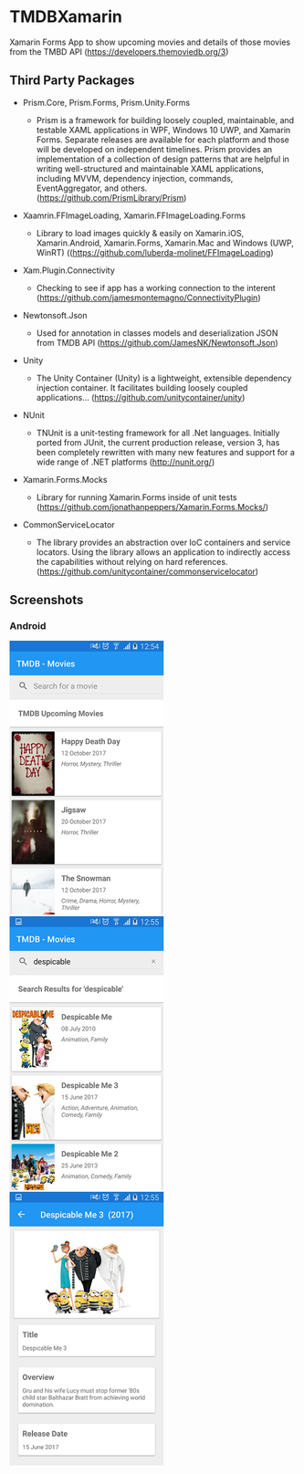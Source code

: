 # TMDBXamarin
Xamarin Forms App to show upcoming movies and details of those movies from the TMBD API (https://developers.themoviedb.org/3)

## Third Party Packages

* Prism.Core, Prism.Forms, Prism.Unity.Forms
    * Prism is a framework for building loosely coupled, maintainable, and testable XAML applications in WPF, Windows 10 UWP, and Xamarin Forms. Separate releases are available for each platform and those will be developed on independent timelines. Prism provides an implementation of a collection of design patterns that are helpful in writing well-structured and maintainable XAML applications, including MVVM, dependency injection, commands, EventAggregator, and others. (https://github.com/PrismLibrary/Prism)

* Xaamrin.FFImageLoading, Xamarin.FFImageLoading.Forms
    * Library to load images quickly & easily on Xamarin.iOS, Xamarin.Android, Xamarin.Forms, Xamarin.Mac and Windows (UWP, WinRT) ((https://github.com/luberda-molinet/FFImageLoading)

* Xam.Plugin.Connectivity 
    * Checking to see if app has a working connection to the interent (https://github.com/jamesmontemagno/ConnectivityPlugin)

* Newtonsoft.Json
    * Used for annotation in classes models and deserialization JSON from TMDB API (https://github.com/JamesNK/Newtonsoft.Json)
    
* Unity
    * The Unity Container (Unity) is a lightweight, extensible dependency injection container. It facilitates building loosely coupled applications... (https://github.com/unitycontainer/unity)
    
* NUnit
    * TNUnit is a unit-testing framework for all .Net languages. Initially ported from JUnit, the current production release, version 3, has been completely rewritten with many new features and support for a wide range of .NET platforms (http://nunit.org/)
    
* Xamarin.Forms.Mocks
    * Library for running Xamarin.Forms inside of unit tests (https://github.com/jonathanpeppers/Xamarin.Forms.Mocks/)
    
* CommonServiceLocator
    * The library provides an abstraction over IoC containers and service locators. Using the library allows an application to indirectly access the capabilities without relying on hard references. (https://github.com/unitycontainer/commonservicelocator)

## Screenshots

### Android
![Screenshot One](Screenshots/Screenshot_2017-11-12-12-54-28.png)
![Screenshot Two](Screenshots/Screenshot_2017-11-12-12-55-03.png)
![Screenshot Three](Screenshots/Screenshot_2017-11-12-12-55-23.png)